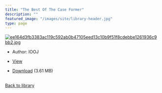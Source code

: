 ```yaml
---
title: "The Best Of The Case Former"
description: ""
featured_image: "/images/site/library-header.jpg"
type: page
---
```


<a href="" target="_blank">![ee164d3fb3383ac119c592ab0b47105eed13c10b9f51f8cdebbe1261936c9bb2.jpg](/images/library/ee164d3fb3383ac119c592ab0b47105eed13c10b9f51f8cdebbe1261936c9bb2.jpg)</a>
* Author: IOOJ
* <a href="" target="_blank">View</a>

* [Download]() (3.61 MB)

<br />[Back to library](/library/)
